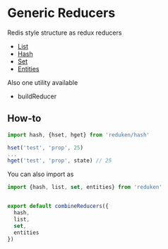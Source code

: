 # Generic Reducers

Redis style structure as redux reducers
- [List](src/list/README.md)
- [Hash](src/hash/README.md)
- [Set](src/set/README.md)
- [Entities](src/entities/README.md)

Also one utility available

- buildReducer

## How-to
```js
import hash, {hset, hget} from 'reduken/hash'

hset('test', 'prop', 25)
...
hget('test', 'prop', state) // 25
```

You can also import as
```js
import {hash, list, set, entities} from 'reduken'


export default combineReducers({
  hash,
  list,
  set,
  entities
})
```
